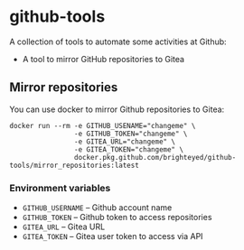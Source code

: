 # github-tools

A collection of tools to automate some activities at Github:
  * A tool to mirror GitHub repositories to Gitea
  
## Mirror repositories
You can use docker to mirror Github repositories to Gitea:

    docker run --rm -e GITHUB_USENAME="changeme" \
                    -e GITHUB_TOKEN="changeme" \
                    -e GITEA_URL="changeme" \
                    -e GITEA_TOKEN="changeme" \
                    docker.pkg.github.com/brighteyed/github-tools/mirror_repositories:latest

### Environment variables
  * `GITHUB_USERNAME` – Github account name
  * `GITHUB_TOKEN` – Github token to access repositories
  * `GITEA_URL` – Gitea URL
  * `GITEA_TOKEN` – Gitea user token to access via API

